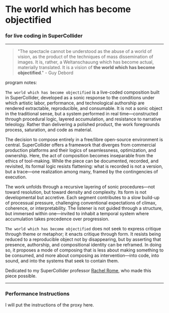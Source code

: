 # The world which has become objectified
### for live coding in SuperCollider
---
> "The spectacle cannot be understood as the abuse of a world of vision, as the product of the techniques of mass dissemination of images. It is, rather, a Weltanschauung which has become actual, materially translated. It is a vision of **the world which has become objectified**." - Guy Debord
 
program notes:

`The world which has become objectified` is a live-coded composition built in SuperCollider, developed as a sonic response to the conditions under which artistic labor, performance, and technological authorship are rendered extractable, reproducible, and consumable. It is not a sonic object in the traditional sense, but a system performed in real time—constructed through procedural logic, layered accumulation, and resistance to narrative teleology. Rather than delivering a polished product, the work foregrounds process, saturation, and code as material.

The decision to compose entirely in a free/libre open-source environment is central. SuperCollider offers a framework that diverges from commercial production platforms and their logics of seamlessness, optimization, and ownership. Here, the act of composition becomes inseparable from the ethics of tool-making. While the piece can be documented, recorded, and revisited, its formal logic resists flattening: what is recorded is not a version, but a trace—one realization among many, framed by the contingencies of execution.

The work unfolds through a recursive layering of sonic procedures—not toward resolution, but toward density and complexity. Its form is not developmental but accretive. Each segment contributes to a slow build-up of processual pressure, challenging conventional expectations of climax, coherence, or interpretability. The listener is not guided through a structure, but immersed within one—invited to inhabit a temporal system where accumulation takes precedence over progression.

`The world which has become objectified` does not seek to express critique through theme or metaphor; it enacts critique through form. It resists being reduced to a reproducible object not by disappearing, but by asserting that presence, authorship, and compositional identity can be reframed. In doing so, it proposes a mode of composing that is less about making something to be consumed, and more about composing as intervention—into code, into sound, and into the systems that seek to contain them.

Dedicated to my SuperCollider professor [Rachel Rome](https://racheldevorah.studio/about/), who made this piece possible.

---

### Performance Instructions

I will put the instructions of the proxy here. 

